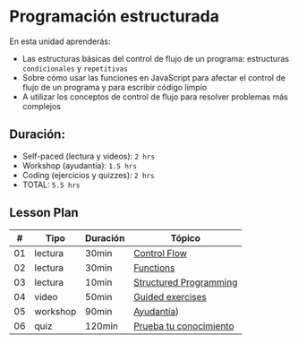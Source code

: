 # Programación estructurada

En esta unidad aprenderás:

* Las estructuras básicas del control de flujo de un programa: estructuras `condicionales` y `repetitivas`
* Sobre cómo usar las funciones en JavaScript para afectar el control de flujo de un programa y para escribir código limpio
* A utilizar los conceptos de control de flujo para resolver problemas más complejos

## Duración:
- Self-paced (lectura y videos): `2 hrs`
- Workshop (ayudantía): `1.5 hrs`
- Coding (ejercicios y quizzes): `2 hrs`
- TOTAL: `5.5 hrs`

## Lesson Plan
| # | Tipo | Duración | Tópico
| - | ---- | -------- | ------
| 01 | lectura | 30min | [Control Flow](01-control-flow.md)
| 02 | lectura | 30min | [Functions](02-functions.md)
| 03 | lectura | 10min | [Structured Programming](03-structured-programming.md)
| 04 | video | 50min | [Guided exercises](04-video-exercises-program-structure.md)
| 05 | workshop | 90min | [Ayudantía](05-ayudantia-program-structure.md))
| 06 | quiz | 120min | [Prueba tu conocimiento](06-prueba-tu-conocimiento-program-structure)
